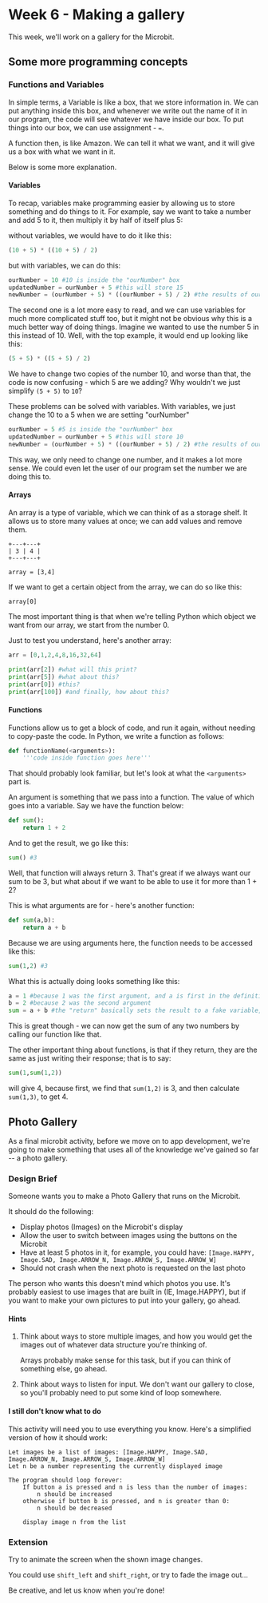# Week 6 - Making a gallery

This week, we'll work on a gallery for the Microbit.

## Some more programming concepts

### Functions and Variables

In simple terms, a Variable is like a box, that we store information in. We can put anything inside this box, and whenever we write out the name of it in our program, the code will see whatever we have inside our box. To put things into our box, we can use assignment - `=`.

A function then, is like Amazon. We can tell it what we want, and it will give us a box with what we want in it.

Below is some more explanation.

#### Variables
To recap, variables make programming easier by allowing us to store something and do things to it. For example, say we want to take a number and add 5 to it, then multiply it by half of itself plus 5:

without variables, we would have to do it like this:
```py
(10 + 5) * ((10 + 5) / 2)
```
but with variables, we can do this:
```py
ourNumber = 10 #10 is inside the "ourNumber" box
updatedNumber = ourNumber + 5 #this will store 15
newNumber = (ourNumber + 5) * ((ourNumber + 5) / 2) #the results of our maths are stored in the "newNumber" box
```
The second one is a lot more easy to read, and we can use variables for much more complicated stuff too, but it might not be obvious why this is a much better way of doing things. Imagine we wanted to use the number 5 in this instead of 10. Well, with the top example, it would end up looking like this:
```py
(5 + 5) * ((5 + 5) / 2)
```
We have to change two copies of the number 10, and worse than that, the code is now confusing - which 5 are we adding? Why wouldn't we just simplify `(5 + 5)` to `10`?

These problems can be solved with variables. With variables, we just change the 10 to a 5 when we are setting "ourNumber"
```py
ourNumber = 5 #5 is inside the "ourNumber" box
updatedNumber = ourNumber + 5 #this will store 10
newNumber = (ourNumber + 5) * ((ourNumber + 5) / 2) #the results of our maths are stored in the "newNumber" box
```
This way, we only need to change one number, and it makes a lot more sense. We could even let the user of our program set the number we are doing this to.

#### Arrays

An array is a type of variable, which we can think of as a storage shelf. It allows us to store many values at once; we can add values and remove them.

```
+---+---+
| 3 | 4 |
+---+---+

array = [3,4]
```

If we want to get a certain object from the array, we can do so like this:

```
array[0]
```
The most important thing is that when we're telling Python which object we want from our array, we start from the number 0.

Just to test you understand, here's another array:
```py
arr = [0,1,2,4,8,16,32,64]

print(arr[2]) #what will this print?
print(arr[5]) #what about this?
print(arr[0]) #this?
print(arr[100]) #and finally, how about this?

```

#### Functions
Functions allow us to get a block of code, and run it again, without needing to copy-paste the code. In Python, we write a function as follows:
```py
def functionName(<arguments>):
    '''code inside function goes here'''
```
That should probably look familiar, but let's look at what the `<arguments>` part is.

An argument is something that we pass into a function. The value of which goes into a variable. Say we have the function below:

```py
def sum():
    return 1 + 2
```

And to get the result, we go like this:

```py
sum() #3
```

Well, that function will always return 3. That's great if we always want our sum to be 3, but what about if we want to be able to use it for more than 1 + 2?

This is what arguments are for - here's another function:

```py
def sum(a,b):
    return a + b
```

Because we are using arguments here, the function needs to be accessed like this:
```py
sum(1,2) #3
```

What this is actually doing looks something like this:
```py
a = 1 #because 1 was the first argument, and a is first in the definition (sum(a,b))
b = 2 #because 2 was the second argument
sum = a + b #the "return" basically sets the result to a fake variable, which we can use in our code.
```

This is great though - we can now get the sum of any two numbers by calling our function like that.

The other important thing about functions, is that if they return, they are the same as just writing their response; that is to say:

```py
sum(1,sum(1,2))
```

will give 4, because first, we find that `sum(1,2)` is 3, and then calculate `sum(1,3)`, to get 4.

## Photo Gallery

As a final microbit activity, before we move on to app development, we're going to make something that uses all of the knowledge we've gained so far -- a photo gallery.

### Design Brief

Someone wants you to make a Photo Gallery that runs on the Microbit.

It should do the following:

* Display photos (Images) on the Microbit's display
* Allow the user to switch between images using the buttons on the Microbit
* Have at least 5 photos in it, for example, you could have: `[Image.HAPPY, Image.SAD, Image.ARROW_N, Image.ARROW_S, Image.ARROW_W]`
* Should not crash when the next photo is requested on the last photo

The person who wants this doesn't mind which photos you use. It's probably easiest to use images that are built in (IE, Image.HAPPY), but if you want to make your own pictures to put into your gallery, go ahead.

#### Hints

1. Think about ways to store multiple images, and how you would get the images out of whatever data structure you're thinking of.

    Arrays probably make sense for this task, but if you can think of something else, go ahead.

2. Think about ways to listen for input. We don't want our gallery to close, so you'll probably need to put some kind of loop somewhere.


#### I still don't know what to do

This activity will need you to use everything you know. Here's a simplified version of how it should work:

```
Let images be a list of images: [Image.HAPPY, Image.SAD, Image.ARROW_N, Image.ARROW_S, Image.ARROW_W]
Let n be a number representing the currently displayed image

The program should loop forever:
    If button a is pressed and n is less than the number of images:
        n should be increased
    otherwise if button b is pressed, and n is greater than 0:
        n should be decreased
    
    display image n from the list
```

### Extension

Try to animate the screen when the shown image changes.

You could use `shift_left` and `shift_right`, or try to fade the image out...

Be creative, and let us know when you're done!